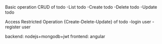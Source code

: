 Basic operation CRUD of todo
-List todo
-Create todo
-Delete todo
-Update todo

Access Restricted Operation {Create-Delete-Update} of todo
-login user
-register user

backend: nodejs+mongodb+jwt
frontend: angular
